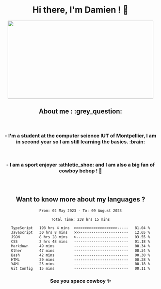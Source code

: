 <div align="center">
<h1>Hi there, I'm Damien ! 👋 </h1>
<img src="https://media.giphy.com/media/11KzOet1ElBDz2/giphy.gif" width="480" height="258" /> 
 <h2>About me : :grey_question: </h2>
 <br>
<h3>- I'm a student at the computer science IUT of Montpellier, I am in second year so I am still learning the basics. :brain: </h3>
 <br>
<h3>- I am a sport enjoyer :athletic_shoe: and I am also a big fan of cowboy bebop ! 🤠 <h3>
 <br>
 
  <h2>Want to know more about my languages ?</h2>

 <!--START_SECTION:waka-->

```txt
From: 02 May 2023 - To: 09 August 2023

Total Time: 238 hrs 15 mins

TypeScript   193 hrs 4 mins  >>>>>>>>>>>>>>>>>>>>-----   81.04 %
JavaScript   30 hrs 8 mins   >>>----------------------   12.65 %
JSON         8 hrs 28 mins   >------------------------   03.55 %
CSS          2 hrs 48 mins   -------------------------   01.18 %
Markdown     49 mins         -------------------------   00.34 %
Other        47 mins         -------------------------   00.34 %
Bash         42 mins         -------------------------   00.30 %
HTML         39 mins         -------------------------   00.28 %
YAML         25 mins         -------------------------   00.18 %
Git Config   15 mins         -------------------------   00.11 %
```

<!--END_SECTION:waka-->
 
 
 <!--
 <p align="center">
           <img src="https://wakatime.com/share/@b21fb822-1b1e-4a56-b3ac-d647f03795fd/3d8fc332-54a6-4d29-9469-965955d6e018.svg"/>
 </p>
 <p align="center">
  <img src="https://wakatime.com/share/@b21fb822-1b1e-4a56-b3ac-d647f03795fd/5d7b153c-4137-40c1-8270-25e516f9619c.svg"/>
 </p>
 -->
 
<h3> See you space cowboy ✨ </h3>

</div>


 
